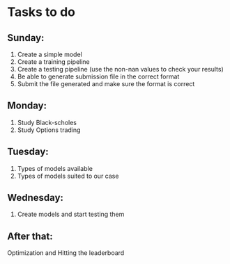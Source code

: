 # Tasks to do

## Sunday: 
1. Create a simple model
2. Create a training pipeline
3. Create a testing pipeline (use the non-nan values to check your results)
4. Be able to generate submission file in the correct format
5. Submit the file generated and make sure the format is correct

## Monday:
1. Study Black-scholes
2. Study Options trading

## Tuesday:
1. Types of models available
2. Types of models suited to our case

## Wednesday:
1. Create models and start testing them

## After that:
Optimization and Hitting the leaderboard